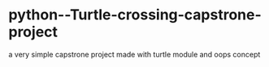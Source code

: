 # python--Turtle-crossing-capstrone-project
a  very simple capstrone project made with turtle module and oops concept
 
